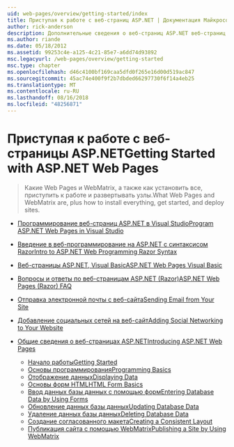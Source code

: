 ```yaml
---
uid: web-pages/overview/getting-started/index
title: Приступая к работе с веб-страниц ASP.NET | Документация Майкрософт
author: rick-anderson
description: Дополнительные сведения о веб-страниц ASP.NET веб-страниц ASP.NET и новый синтаксис Razor обеспечивают быстрый и простой способ объединения серверного кода с HTML-t...
ms.author: riande
ms.date: 05/18/2012
ms.assetid: 99253c4e-a125-4c21-85e7-a6dd74d93892
msc.legacyurl: /web-pages/overview/getting-started
msc.type: chapter
ms.openlocfilehash: d46c4100bf169caa5dfd0f265e16d00d519ac847
ms.sourcegitcommit: 45ac74e400f9f2b7dbded66297730f6f14a4eb25
ms.translationtype: MT
ms.contentlocale: ru-RU
ms.lasthandoff: 08/16/2018
ms.locfileid: "48256871"
---
```

<a name="getting-started-with-aspnet-web-pages"></a><span data-ttu-id="78a54-103">Приступая к работе с веб-страницы ASP.NET</span><span class="sxs-lookup"><span data-stu-id="78a54-103">Getting Started with ASP.NET Web Pages</span></span>
====================
> <span data-ttu-id="78a54-104">Какие Web Pages и WebMatrix, а также как установить все, приступить к работе и развертывать узлы.</span><span class="sxs-lookup"><span data-stu-id="78a54-104">What Web Pages and WebMatrix are, plus how to install everything, get started, and deploy sites.</span></span>


- [<span data-ttu-id="78a54-105">Программирование веб-страниц ASP.NET в Visual Studio</span><span class="sxs-lookup"><span data-stu-id="78a54-105">Program ASP.NET Web Pages in Visual Studio</span></span>](program-asp-net-web-pages-in-visual-studio.md)
- [<span data-ttu-id="78a54-106">Введение в веб-программирование на ASP.NET с синтаксисом Razor</span><span class="sxs-lookup"><span data-stu-id="78a54-106">Intro to ASP.NET Web Programming Razor Syntax</span></span>](introducing-razor-syntax-c.md)
- [<span data-ttu-id="78a54-107">Веб-страницы ASP.NET, Visual Basic</span><span class="sxs-lookup"><span data-stu-id="78a54-107">ASP.NET Web Pages Visual Basic</span></span>](introducing-razor-syntax-vb.md)
- [<span data-ttu-id="78a54-108">Вопросы и ответы по веб-страницам ASP.NET (Razor)</span><span class="sxs-lookup"><span data-stu-id="78a54-108">ASP.NET Web Pages (Razor) FAQ</span></span>](aspnet-web-pages-razor-faq.md)
- [<span data-ttu-id="78a54-109">Отправка электронной почты с веб-сайта</span><span class="sxs-lookup"><span data-stu-id="78a54-109">Sending Email from Your Site</span></span>](11-adding-email-to-your-web-site.md)
- [<span data-ttu-id="78a54-110">Добавление социальных сетей на веб-сайт</span><span class="sxs-lookup"><span data-stu-id="78a54-110">Adding Social Networking to Your Website</span></span>](13-adding-social-networking-to-your-web-site.md)
- [<span data-ttu-id="78a54-111">Общие сведения о веб-страницах ASP.NET</span><span class="sxs-lookup"><span data-stu-id="78a54-111">Introducing ASP.NET Web Pages</span></span>](introducing-aspnet-web-pages-2/index.md)

    - [<span data-ttu-id="78a54-112">Начало работы</span><span class="sxs-lookup"><span data-stu-id="78a54-112">Getting Started</span></span>](introducing-aspnet-web-pages-2/getting-started.md)
    - [<span data-ttu-id="78a54-113">Основы программирования</span><span class="sxs-lookup"><span data-stu-id="78a54-113">Programming Basics</span></span>](introducing-aspnet-web-pages-2/intro-to-web-pages-programming.md)
    - [<span data-ttu-id="78a54-114">Отображение данных</span><span class="sxs-lookup"><span data-stu-id="78a54-114">Displaying Data</span></span>](introducing-aspnet-web-pages-2/displaying-data.md)
    - [<span data-ttu-id="78a54-115">Основы форм HTML</span><span class="sxs-lookup"><span data-stu-id="78a54-115">HTML Form Basics</span></span>](introducing-aspnet-web-pages-2/form-basics.md)
    - [<span data-ttu-id="78a54-116">Ввод данных базы данных с помощью форм</span><span class="sxs-lookup"><span data-stu-id="78a54-116">Entering Database Data by Using Forms</span></span>](introducing-aspnet-web-pages-2/entering-data.md)
    - [<span data-ttu-id="78a54-117">Обновление данных базы данных</span><span class="sxs-lookup"><span data-stu-id="78a54-117">Updating Database Data</span></span>](introducing-aspnet-web-pages-2/updating-data.md)
    - [<span data-ttu-id="78a54-118">Удаление данных базы данных</span><span class="sxs-lookup"><span data-stu-id="78a54-118">Deleting Database Data</span></span>](introducing-aspnet-web-pages-2/deleting-data.md)
    - [<span data-ttu-id="78a54-119">Создание согласованного макета</span><span class="sxs-lookup"><span data-stu-id="78a54-119">Creating a Consistent Layout</span></span>](introducing-aspnet-web-pages-2/layouts.md)
    - [<span data-ttu-id="78a54-120">Публикация сайта с помощью WebMatrix</span><span class="sxs-lookup"><span data-stu-id="78a54-120">Publishing a Site by Using WebMatrix</span></span>](introducing-aspnet-web-pages-2/publishing.md)
